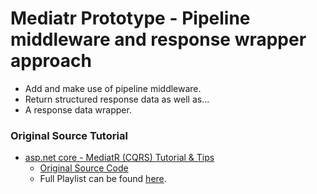 # Mediatr Prototype - Pipeline middleware and response wrapper approach

- Add and make use of pipeline middleware.
- Return structured response data as well as...
- A response data wrapper.

### Original Source Tutorial
- [asp.net core - MediatR (CQRS) Tutorial & Tips](https://www.youtube.com/watch?v=xKKVW94F2bc)
    - [Original Source Code](https://github.com/T0shik/raw-coding-101-aspnetcore-tutorials/tree/master/MediatR)
    - Full Playlist can be found [here](https://www.youtube.com/playlist?list=PLOeFnOV9YBa6x8xcHqi80QvR5crFojLcF).
